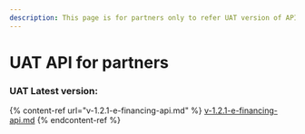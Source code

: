```yaml
---
description: This page is for partners only to refer UAT version of APIs
---
```


# UAT API for partners

### UAT Latest version:

{% content-ref url="v-1.2.1-e-financing-api.md" %}
[v-1.2.1-e-financing-api.md](v-1.2.1-e-financing-api.md)
{% endcontent-ref %}
